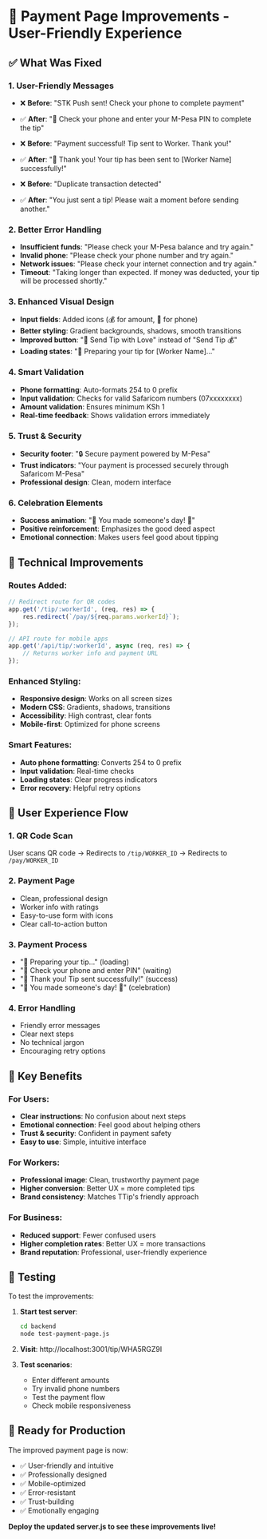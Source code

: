 # 🎨 Payment Page Improvements - User-Friendly Experience

## ✅ What Was Fixed

### 1. **User-Friendly Messages**
- ❌ **Before**: "STK Push sent! Check your phone to complete payment"
- ✅ **After**: "📱 Check your phone and enter your M-Pesa PIN to complete the tip"

- ❌ **Before**: "Payment successful! Tip sent to Worker. Thank you!"
- ✅ **After**: "🎉 Thank you! Your tip has been sent to [Worker Name] successfully!"

- ❌ **Before**: "Duplicate transaction detected"
- ✅ **After**: "You just sent a tip! Please wait a moment before sending another."

### 2. **Better Error Handling**
- **Insufficient funds**: "Please check your M-Pesa balance and try again."
- **Invalid phone**: "Please check your phone number and try again."
- **Network issues**: "Please check your internet connection and try again."
- **Timeout**: "Taking longer than expected. If money was deducted, your tip will be processed shortly."

### 3. **Enhanced Visual Design**
- **Input fields**: Added icons (💰 for amount, 📱 for phone)
- **Better styling**: Gradient backgrounds, shadows, smooth transitions
- **Improved button**: "🎁 Send Tip with Love" instead of "Send Tip 💰"
- **Loading states**: "💫 Preparing your tip for [Worker Name]..."

### 4. **Smart Validation**
- **Phone formatting**: Auto-formats 254 to 0 prefix
- **Input validation**: Checks for valid Safaricom numbers (07xxxxxxxx)
- **Amount validation**: Ensures minimum KSh 1
- **Real-time feedback**: Shows validation errors immediately

### 5. **Trust & Security**
- **Security footer**: "🔒 Secure payment powered by M-Pesa"
- **Trust indicators**: "Your payment is processed securely through Safaricom M-Pesa"
- **Professional design**: Clean, modern interface

### 6. **Celebration Elements**
- **Success animation**: "🌟 You made someone's day! 🌟"
- **Positive reinforcement**: Emphasizes the good deed aspect
- **Emotional connection**: Makes users feel good about tipping

## 🚀 Technical Improvements

### Routes Added:
```javascript
// Redirect route for QR codes
app.get('/tip/:workerId', (req, res) => {
    res.redirect(`/pay/${req.params.workerId}`);
});

// API route for mobile apps
app.get('/api/tip/:workerId', async (req, res) => {
    // Returns worker info and payment URL
});
```

### Enhanced Styling:
- **Responsive design**: Works on all screen sizes
- **Modern CSS**: Gradients, shadows, transitions
- **Accessibility**: High contrast, clear fonts
- **Mobile-first**: Optimized for phone screens

### Smart Features:
- **Auto phone formatting**: Converts 254 to 0 prefix
- **Input validation**: Real-time checks
- **Loading states**: Clear progress indicators
- **Error recovery**: Helpful retry options

## 📱 User Experience Flow

### 1. **QR Code Scan**
User scans QR code → Redirects to `/tip/WORKER_ID` → Redirects to `/pay/WORKER_ID`

### 2. **Payment Page**
- Clean, professional design
- Worker info with ratings
- Easy-to-use form with icons
- Clear call-to-action button

### 3. **Payment Process**
- "💫 Preparing your tip..." (loading)
- "📱 Check your phone and enter PIN" (waiting)
- "🎉 Thank you! Tip sent successfully!" (success)
- "🌟 You made someone's day! 🌟" (celebration)

### 4. **Error Handling**
- Friendly error messages
- Clear next steps
- No technical jargon
- Encouraging retry options

## 🎯 Key Benefits

### For Users:
- **Clear instructions**: No confusion about next steps
- **Emotional connection**: Feel good about helping others
- **Trust & security**: Confident in payment safety
- **Easy to use**: Simple, intuitive interface

### For Workers:
- **Professional image**: Clean, trustworthy payment page
- **Higher conversion**: Better UX = more completed tips
- **Brand consistency**: Matches TTip's friendly approach

### For Business:
- **Reduced support**: Fewer confused users
- **Higher completion rates**: Better UX = more transactions
- **Brand reputation**: Professional, user-friendly experience

## 🧪 Testing

To test the improvements:

1. **Start test server**:
   ```bash
   cd backend
   node test-payment-page.js
   ```

2. **Visit**: http://localhost:3001/tip/WHA5RGZ9I

3. **Test scenarios**:
   - Enter different amounts
   - Try invalid phone numbers
   - Test the payment flow
   - Check mobile responsiveness

## 🚀 Ready for Production

The improved payment page is now:
- ✅ User-friendly and intuitive
- ✅ Professionally designed
- ✅ Mobile-optimized
- ✅ Error-resistant
- ✅ Trust-building
- ✅ Emotionally engaging

**Deploy the updated server.js to see these improvements live!**